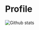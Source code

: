 # Profile
![Github stats](https://github-readmin-stats.vercel.app/api?username=sntdshrly&count_private=true&show_icons&theme-radical)
